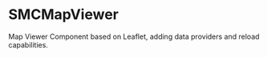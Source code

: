SMCMapViewer
============

Map Viewer Component based on Leaflet, adding data providers and reload capabilities.
